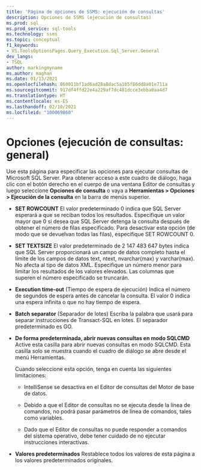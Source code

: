 ```yaml
---
title: 'Página de opciones de SSMS: ejecución de consultas'
description: Opciones de SSMS (ejecución de consultas)
ms.prod: sql
ms.prod_service: sql-tools
ms.technology: ssms
ms.topic: conceptual
f1_keywords:
- VS.ToolsOptionsPages.Query_Execution.Sql_Server.General
dev_langs:
- TSQL
author: markingmyname
ms.author: maghan
ms.date: 01/13/2021
ms.openlocfilehash: 860011bf1ad6ad28a8dac5a1b5f86dd8a01e711a
ms.sourcegitcommit: 917df4ffd22e4a229af7dc481dcce3ebba0aa4d7
ms.translationtype: HT
ms.contentlocale: es-ES
ms.lasthandoff: 02/10/2021
ms.locfileid: "100069860"
---
```

# <a name="options-query-execution---general"></a>Opciones (ejecución de consultas: general)

Use esta página para especificar las opciones para ejecutar consultas de Microsoft SQL Server. Para obtener acceso a este cuadro de diálogo, haga clic con el botón derecho en el cuerpo de una ventana Editor de consultas y luego seleccione **Opciones de consulta** o vaya a **Herramientas > Opciones > Ejecución de la consulta** en la barra de menús superior.

- **SET ROWCOUNT** El valor predeterminado 0 indica que SQL Server esperará a que se reciban todos los resultados. Especifique un valor mayor que 0 si desea que SQL Server detenga la consulta después de obtener el número de filas especificado. Para desactivar esta opción (de modo que se devuelvan todas las filas), especifique SET ROWCOUNT 0.

- **SET TEXTSIZE** El valor predeterminado de 2 147 483 647 bytes indica que SQL Server proporcionará un campo de datos completo hasta el límite de los campos de datos text, ntext, nvarchar(max) y varchar(max). No afecta al tipo de datos XML. Especifique un número menor para limitar los resultados de los valores elevados. Las columnas que superen el número especificado se truncarán.

- **Execution time-out** (Tiempo de espera de ejecución) Indica el número de segundos de espera antes de cancelar la consulta. El valor 0 indica una espera infinita o que no hay tiempo de espera.

- **Batch separator** (Separador de lotes) Escriba la palabra que usará para separar instrucciones de Transact-SQL en lotes. El separador predeterminado es GO.

- **De forma predeterminada, abrir nuevas consultas en modo SQLCMD** Active esta casilla para abrir nuevas consultas en modo SQLCMD. Esta casilla solo se muestra cuando el cuadro de diálogo se abre desde el menú Herramientas.

    Cuando seleccione esta opción, tenga en cuenta las siguientes limitaciones:

    - IntelliSense se desactiva en el Editor de consultas del Motor de base de datos.

    - Debido a que el Editor de consultas no se ejecuta desde la línea de comandos, no podrá pasar parámetros de línea de comandos, tales como variables.

    - Dado que el Editor de consultas no puede responder a comandos del sistema operativo, debe tener cuidado de no ejecutar instrucciones interactivas.

- **Valores predeterminados** Restablece todos los valores de esta página a los valores predeterminados originales.